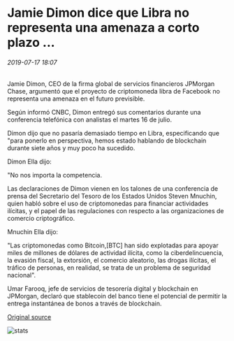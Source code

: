 # Jamie Dimon dice que Libra no representa una amenaza a corto plazo ...

###### 2019-07-17 18:07

Jamie Dimon, CEO de la firma global de servicios financieros JPMorgan Chase, argumentó que el proyecto de criptomoneda libra de Facebook no representa una amenaza en el futuro previsible.

Según informó CNBC, Dimon entregó sus comentarios durante una conferencia telefónica con analistas el martes 16 de julio.

Dimon dijo que no pasaría demasiado tiempo en Libra, especificando que "para ponerlo en perspectiva, hemos estado hablando de blockchain durante siete años y muy poco ha sucedido.

Dimon Ella dijo:

"No nos importa la competencia.

Las declaraciones de Dimon vienen en los talones de una conferencia de prensa del Secretario del Tesoro de los Estados Unidos Steven Mnuchin, quien habló sobre el uso de criptomonedas para financiar actividades ilícitas, y el papel de las regulaciones con respecto a las organizaciones de comercio criptográfico.

Mnuchin Ella dijo:

"Las criptomonedas como Bitcoin,[BTC] han sido explotadas para apoyar miles de millones de dólares de actividad ilícita, como la ciberdelincuencia, la evasión fiscal, la extorsión, el comercio aleatorio, las drogas ilícitas, el tráfico de personas, en realidad, se trata de un problema de seguridad nacional".

Umar Farooq, jefe de servicios de tesorería digital y blockchain en JPMorgan, declaró que stablecoin del banco tiene el potencial de permitir la entrega instantánea de bonos a través de blockchain.

[Original source](https://cointelegraph.com/news/jamie-dimon-says-libra-does-not-pose-a-threat-in-short-term)

![stats](https://c.statcounter.com/11760860/0/a89fa40b/1/ "stats")